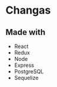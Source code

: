 # Changas


## Made with

  - React 
  - Redux 
  - Node
  - Express
  - PostgreSQL 
  - Sequelize

